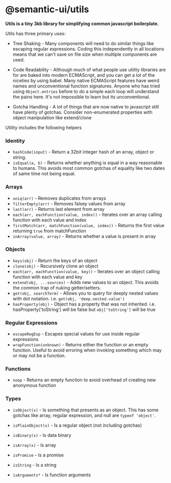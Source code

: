 # @semantic-ui/utils

**Utils is a tiny 3kb library for simplifying common javascript boilerplate.**

Utils has three primary uses:
* Tree Shaking - Many components will need to do similar things like escaping regular expressions. Coding this independently in all locations means that we can't save on file size when multiple components are used.

* Code Readability - Although much of what people use utility libraries are for are baked into modern ECMAScript, and you can get a lot of the niceties by using babel. Many native ECMAScript features have weird names and unconventional function signatures. Anyone who has tried using `Object.entries` before to do a simple each loop will understand the pains here. It's not impossible to learn but its unconventional.

* Gotcha Handling - A lot of things that are now native to javascript still have plenty of gotchas. Consider non-enumerated properties with object manipulation like extend/clone

Utility includes the following helpers

### Identity
* `hashCode(input)` - Return a 32bit integer hash of an array, object or string.
* `isEqual(a, b)` - Returns whether anything is equal in a way reasonable to humans. This avoids most common gotchas of equality like two dates of same time not being equal.

### Arrays
* `uniq(arr)` - Removes duplicates from arrays
* `filterEmpty(arr)` - Removes falsey values from array
* `last(arr)` - Returns last element from array
* `each(arr, eachFunction(value, index))` - Iterates over an array calling function with each value and index
* `firstMatch(arr, matchFunction(value, index))` - Returns the first value returning `true` from matchFunction
* `inArray(value, array)` - Returns whether a value is present in array

### Objects
* `keys(obj)` - Return the keys of an object
* `clone(obj)` - Recursively clone an object
* `each(arr, eachFunction(value, key))` - Iterates over an object calling function with each value and key
* `extend(obj, ...sources)` - Adds new values to an object. This avoids the common trap of nuking getter/setters.
* `get(obj, searchTerm)` - Allows you to query for deeply nested values with dot notation. i.e. `get(obj, 'deep.nested.value')`
* `hasProperty(obj)` - Object has a property that was not inherited. i.e. hasProperty('toString') will be false but `obj['toString']` will be true

### Regular Expressions
* `escapeRegExp` - Escapes special values for use inside regular expressions
* `wrapFunction(unknown)` - Returns either the function or an empty function. Useful to avoid erroring when invoking something which may or may not be a function.

### Functions
* `noop` - Returns an empty function to avoid overhead of creating new anonymous function

### Types
* `isObject(x)` - Is something that presents as an object. This has some gotchas like array, regular expression, and null are `typeof 'object'`.
* `isPlainObject(x)` - Is a regular object (not including gotchas)

* `isBinary(x)` - Is data binary
* `isArray(x)` - Is array
* `isPromise` - Is a promise
* `isString` - Is a string
* `isArguments*` - Is function arguments
